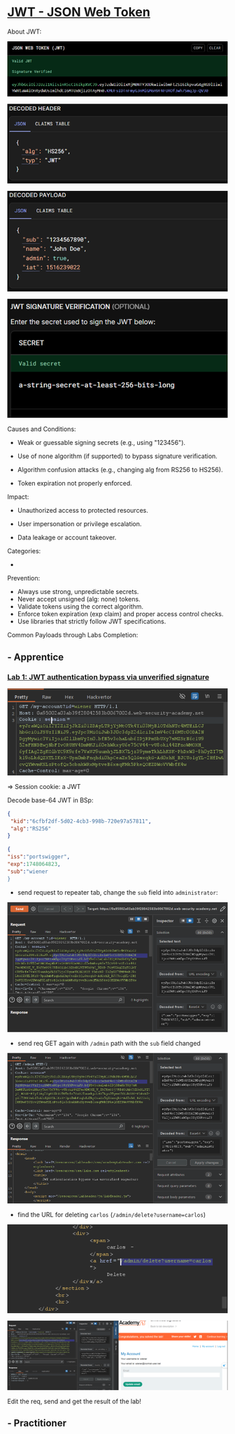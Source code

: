 # [JWT - JSON Web Token](https://portswigger.net/web-security/jwt)

About JWT:

![image-20250524112213349](./image/image-20250524112213349.png)

![image-20250524112240677](./image/image-20250524112240677.png)

![image-20250524112300295](./image/image-20250524112300295.png)

![image-20250524112319269](./image/image-20250524112319269.png)

Causes and Conditions: 

- Weak or guessable signing secrets (e.g., using "123456").
- Use of none algorithm (if supported) to bypass signature verification.

- Algorithm confusion attacks (e.g., changing alg from RS256 to HS256).

- Token expiration not properly enforced.


Impact: 

- Unauthorized access to protected resources.

- User impersonation or privilege escalation.

- Data leakage or account takeover.


Categories: 

- 

Prevention:  

- Always use strong, unpredictable secrets.
- Never accept unsigned (alg: none) tokens.
- Validate tokens using the correct algorithm.
- Enforce token expiration (exp claim) and proper access control checks.
- Use libraries that strictly follow JWT specifications.

Common Payloads through Labs Completion:

## - Apprentice

### [Lab 1: JWT authentication bypass via unverified signature](https://portswigger.net/web-security/jwt/lab-jwt-authentication-bypass-via-unverified-signature)

![image-20250524113525897](./image/image-20250524113525897.png)

=> Session cookie: a JWT

Decode base-64 JWT in BSp:

```json
{
 "kid":"6cfbf2df-5d02-4cb3-998b-720e97a57811",
 "alg":"RS256"
}
```

```json
{
"iss":"portswigger",
"exp":1748064823,
"sub":"wiener
}
```

- send request to repeater tab, change the `sub` field into `administrator`:

![image-20250524114702325](./image/image-20250524114702325.png)

- send req GET again with `/admin` path with the `sub` field changed

![image-20250524115126834](./image/image-20250524115126834.png)

- find the URL for deleting `carlos` (`/admin/delete?username=carlos`)

![image-20250524115334555](./image/image-20250524115334555.png)

![image-20250524115637779](./image/image-20250524115637779.png)

Edit the req, send and get the result of the lab!

## - Practitioner

